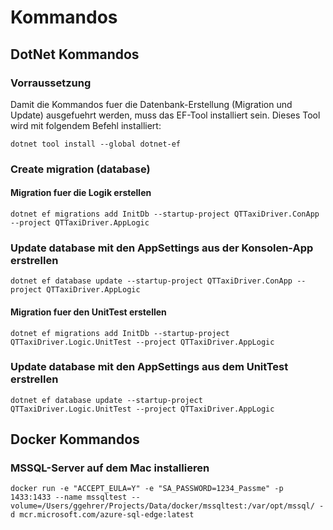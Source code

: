 ﻿# Kommandos

## DotNet Kommandos

### Vorraussetzung

Damit die Kommandos fuer die Datenbank-Erstellung (Migration und Update) ausgefuehrt werden, muss das EF-Tool installiert sein. Dieses Tool wird mit folgendem Befehl installiert:

```code
dotnet tool install --global dotnet-ef
```

### Create migration (database)

#### Migration fuer die Logik erstellen

```code
dotnet ef migrations add InitDb --startup-project QTTaxiDriver.ConApp --project QTTaxiDriver.AppLogic
```

### Update database mit den AppSettings aus der Konsolen-App erstrellen

```code
dotnet ef database update --startup-project QTTaxiDriver.ConApp --project QTTaxiDriver.AppLogic
```

#### Migration fuer den UnitTest erstellen

```code
dotnet ef migrations add InitDb --startup-project QTTaxiDriver.Logic.UnitTest --project QTTaxiDriver.AppLogic
```

### Update database mit den AppSettings aus dem UnitTest erstrellen

```code
dotnet ef database update --startup-project QTTaxiDriver.Logic.UnitTest --project QTTaxiDriver.AppLogic
```

## Docker Kommandos

### MSSQL-Server auf dem Mac installieren

```code
docker run -e "ACCEPT_EULA=Y" -e "SA_PASSWORD=1234_Passme" -p 1433:1433 --name mssqltest --volume=/Users/ggehrer/Projects/Data/docker/mssqltest:/var/opt/mssql/ -d mcr.microsoft.com/azure-sql-edge:latest
```
